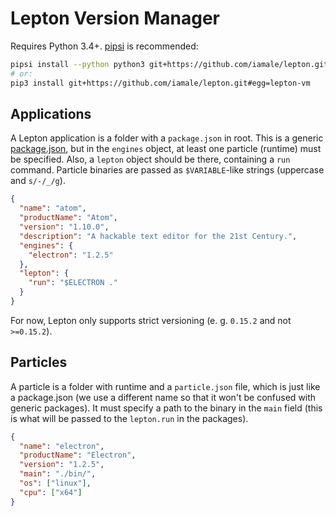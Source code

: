 # Lepton Version Manager

Requires Python 3.4+. [pipsi][] is recommended:

```bash
pipsi install --python python3 git+https://github.com/iamale/lepton.git#egg=lepton-vm
# or:
pip3 install git+https://github.com/iamale/lepton.git#egg=lepton-vm
```

[pipsi]: https://github.com/mitsuhiko/pipsi

## Applications

A Lepton application is a folder with a `package.json` in root. This is
a generic [package.json](https://docs.npmjs.com/files/package.json), but
in the `engines` object, at least one particle (runtime) must be specified.
Also, a `lepton` object should be there, containing a `run` command. Particle
binaries are passed as `$VARIABLE`-like strings (uppercase and `s/-/_/g`).

```json
{
  "name": "atom",
  "productName": "Atom",
  "version": "1.10.0",
  "description": "A hackable text editor for the 21st Century.",
  "engines": {
    "electron": "1.2.5"
  },
  "lepton": {
    "run": "$ELECTRON ."
  }
}
```

For now, Lepton only supports strict versioning (e. g. `0.15.2` and not
`>=0.15.2`).

## Particles

A particle is a folder with runtime and a `particle.json` file, which is just
like a package.json (we use a different name so that it won't be confused with
generic packages). It must specify a path to the binary in the `main` field
(this is what will be passed to the `lepton.run` in the packages).

```json
{
  "name": "electron",
  "productName": "Electron",
  "version": "1.2.5",
  "main": "./bin/",
  "os": ["linux"],
  "cpu": ["x64"]
}
```
